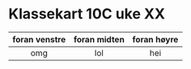 
Klassekart 10C uke XX
=====================
  

|foran venstre|foran midten|foran høyre|
| :---: | :---: | :---: |
|omg|lol|hei|
